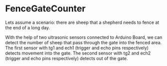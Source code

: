 # FenceGateCounter
Lets assume a scenario: there are sheep that a shepherd needs to fence at the end of a long day. 

With the help of two ultrasonic sensors connected to Arduino Board, we can detect the number of sheep that pass through the gate into the fenced area.
The first sensor with tg1 and ech1 (trigger and echo pins respectively) detects movement into the gate. The second sensor with tg2 and ech2 (trigger and echo pins respectively) detects out of the gate.
